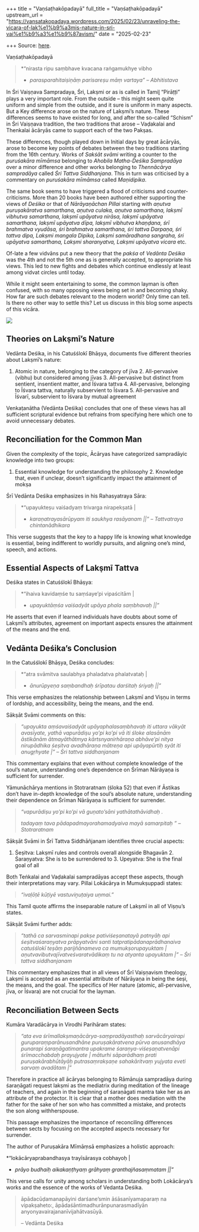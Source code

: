 +++
title = "Vaṇśaṭhakōpadayā"
full_title = "Vaṇśaṭhakōpadayā"
upstream_url = "https://vansatakopadaya.wordpress.com/2025/02/23/unraveling-the-vicara-of-lak%e1%b9%a3mis-nature-in-sri-vai%e1%b9%a3%e1%b9%87avism/"
date = "2025-02-23"

+++
Source: [here](https://vansatakopadaya.wordpress.com/2025/02/23/unraveling-the-vicara-of-lak%e1%b9%a3mis-nature-in-sri-vai%e1%b9%a3%e1%b9%87avism/).

Vaṇśaṭhakōpadayā

> *“nirasta ripu saṃbhave kvacana raṅgamukhye vibho  
> * *parasparahitaiṣiṇāṃ parisareṣu māṃ vartaya” – Abhitistava*

In Śri Vaiṣṇava Sampradaya, Śri, Lakṣmi or as is called in Tamil̥ “Pirāṭṭi” plays a very important role. From the outside – this might seem quite uniform and simple from the outside, and it sure is uniform in many aspects. But a Key difference arose on the nature of Lakṣmi’s nature. These differences seems to have existed for long, and after the so-called “Schism” in Śri Vaiṣṇava tradition, the two traditions that arose – Vaḍakalai and Thenkalai ācāryās came to support each of the two Pakṣas.

These differences, though played down in Initial days by great ācāryās, arose to become key points of debates between the two traditions starting from the 16th century. Works of *Sakśāt svāmi* writing a counter to the *puruśakāra mīmāmsa* belonging to *Ahobila Matha-Deśika Sampradāya* over a minor difference and other works belonging to *Thennācārya sampradāya* called *Śri Tattva Siddhanjana*. This in turn was criticised by a commentary on *puruśakāra mīmāmsa* called *Maṇidipika*.

The same book seems to have triggered a flood of criticisms and counter-criticisms. More than 20 books have been authored either supporting the views of *Deśika* or that of *Nārāyaṇāchan Pillai* starting with *aṇutva puruṣakāratva samarthana, aṇutva culaka, aṇutva samarthana, lakṣmī vibhutva samarthana, lakṣmī upāyatva nirāsa, lakṣmī upāyatva samarthana, lakṣmī upāyatva dīpa, lakṣmī vibhutva khaṇḍana, śrī brahmatva vyudāsa, śri brahmatva samarthana, śri tattva Darpaṇa, śri tattva dipa, Lakṣmi mangala Dipika, Lakṣmi samāradhana sangraha, śri upāyatva samarthana, Lakṣmi sharanyatva, Lakṣmi upāyatva vicara* etc.

Of-late a few vidvāns put a new theory that the *pakśa* of *Vedānta Deśika* was the 4th and not the 5th one as is generally accepted, to appropriate his views. This led to new fights and debates which continue endlessly at least among vidvat circles until today.

While it might seem entertaining to some, the common layman is often confused, with so many opposing views being set in and becoming shaky. How far are such debates relevant to the modern world? Only time can tell. Is there no other way to settle this? Let us discuss in this blog some aspects of this vicāra.

![](https://vansatakopadaya.wordpress.com/wp-content/uploads/2025/02/whatsapp-image-2025-02-23-at-23.02.43_4585b7ca.jpg?w=336)

## **Theories on Lakṣmī’s Nature**

Vedānta Deśika, in his Catuśślokī Bhāṣya, documents five different theories about Lakṣmī’s nature:

1.  Atomic in nature, belonging to the category of jīva 2.  All-pervasive (vibhu) but considered among jīvas 3.  All-pervasive but distinct from sentient, insentient matter, and
    Īśvara tattva 4.  All-pervasive, belonging to Īśvara tattva, naturally subservient to
    Īśvara 5.  All-pervasive and Īśvarī, subservient to Īśvara by mutual agreement

Venkaṭanātha (Vedānta Deśika) concludes that one of these views has all sufficient scriptural evidence but refrains from specifying here which one to avoid unnecessary debates.

## **Reconciliation for the Common Man**

Given the complexity of the topic, Ācāryas have categorized sampradāyic knowledge into two groups:

1.  Essential knowledge for understanding the philosophy 2.  Knowledge that, even if unclear, doesn’t significantly impact the
    attainment of mokṣa

Śrī Vedānta Deśika emphasizes in his Rahasyatraya Sāra:

> *“upayukteṣu vaiśadyaṃ trivarga nirapekṣatā \|  
> * *karaṇatrayasārūpyam iti saukhya rasāyanam \|\|” – Tattvatraya
> chintanādhikara*

This verse suggests that the key to a happy life is knowing what knowledge is essential, being indifferent to worldly pursuits, and aligning one’s mind, speech, and actions.

## **Essential Aspects of Lakṣmī Tattva**

Deśika states in Catuśślokī Bhāṣya:

> *“ihaiva kavidaṃśe tu saṃśaye’pi vipaścitām \|  
> * *upayuktāṃśa vaiśadyāt upāya phala saṃbhavaḥ \|\|”*

He asserts that even if learned individuals have doubts about some of Lakṣmī’s attributes, agreement on important aspects ensures the attainment of the means and the end.

## **Vedānta Deśika’s Conclusion**

In the Catuśślokī Bhāṣya, Deśika concludes:

> *“atra svāmitva saulabhya phaladatva phalatvataḥ \|  
> * *ānurūpyeṇa saṃbandhaḥ śrīpatau darśitaḥ śriyaḥ \|\|”*

This verse emphasizes the relationship between Lakṣmī and Viṣṇu in terms of lordship, and accessibility, being the means, and the end.

Sākṣāt Svāmi comments on this:

> *“upayukta aṃśavaiśadyāt upāyaphalasaṃbhavaḥ iti uttara vākyāt
> avasīyate, yathā vapurādiṣu yo’pi ko’pi vā iti śloke alasānām
> āstikānām ātmayāthātmya kārtsnyanirhāraṇa abhāve’pi nitya nirupādhika
> śeṣitva avadhāraṇa mātreṇa api upāyapūrtiḥ syāt iti anugṛhyate \|” –
> Śri tattva siddhanjanam*

This commentary explains that even without complete knowledge of the soul’s nature, understanding one’s dependence on Śrīman Nārāyaṇa is sufficient for surrender.

Yāmunāchārya mentions in Stotraratnam (śloka 52) that even if Āstikas don’t have in-depth knowledge of the soul’s absolute nature, understanding their dependence on Śrīman Nārāyaṇa is sufficient for surrender.

> *“vapurādiṣu yo’pi ko’pi vā guṇato’sāni yathātathāvidhaḥ .*
>
> *tadayaṃ tava pādapadmayorahamadyaiva mayā samarpitaḥ ” –
> Stotraratnam*

Sākṣāt Svāmi in Śrī Tattva Siddhāñjanam identifies three crucial aspects:

1.  Śeṣitva: Lakṣmī rules and controls overall alongside Bhagavān 2.  Śaraṇyatva: She is to be surrendered to 3.  Upeyatva: She is the final goal of all

Both Teṅkalai and Vaḍakalai sampradāyas accept these aspects, though their interpretations may vary. Pillai Lokācārya in Mumukṣuppadi states:

> *“ivaḷōṭē kūṭiyē vastuviṉuṭaiya uṇmai.”*

This Tamil quote affirms the inseparable nature of Lakṣmī in all of Viṣṇu’s states.

Sākṣāt Svāmi further adds:

> *“tathā ca sarvasminapi pakṣe pativiśeṣanatayā patnyāḥ api
> śeṣitvaśaraṇyatva prāpyatvāni santi tatpratipādanaprādhanaiva
> catuśślokī teṣāṃ parijñānameva ca mumukṣorupayuktam \|
> aṇutvavibutvajīvatveśvaratvādikaṃ tu na atyanta upayuktam \|” – Śri
> tattva siddhanjanam*

This commentary emphasizes that in all views of Śrī Vaiṣṇavism theology, Lakṣmī is accepted as an essential attribute of Nārāyaṇa in being the śeṣi, the means, and the goal. The specifics of Her nature (atomic, all-pervasive, jīva, or Īśvara) are not crucial for the layman.

## **Reconciliation Between Sects**

Kumāra Varadācārya in Virodhi Parihāram states:

> *“ata eva śrīmallakṣmaṇācārya-saṃpradāyasthaḥ sarvācāryairapi
> guruparaṃparānusandhāne puruṣakāratvena pūrva anusandhāya punarapi
> śaraṇāgatimantra upakrame śaraṇya-viśeṣaṇatvenāpi śrīmacchabdaḥ
> prayujyate \| māturhi sāparādhaṃ prati puruṣakārabhūtāyāḥ
> putrasaṃrakṣaṇe sahakāritvaṃ yujyata eveti sarvaṃ avadātam \|”*

Therefore in practice all ācāryas belonging to Rāmānuja sampradāya during śaraṇāgati request lakṣmi as the mediatrix during meditation of the lineage of teachers, and again in the beginning of śaraṇāgati mantra take her as an attribute of the protector. It is clear that a mother does mediation with the father for the sake of her son who has committed a mistake, and protects the son along withherspouse.

This passage emphasizes the importance of reconciling differences between sects by focusing on the accepted aspects necessary for surrender.

The author of Puruṣakāra Mīmāṃsā emphasizes a holistic approach:

*“lokācāryaprabandhasya trayīsārasya cobhayoḥ \|  
* *prāyo budhaiḥ aikakaṇṭhyaṃ grāhyaṃ granthajñasaṃmatam \|\|”*

This verse calls for unity among scholars in understanding both Lokācārya’s works and the essence of the works of Vedanta Deśika.

> āpādacūḍamanapāyini darśaneʼsmin āśāsanīyamaparaṃ na vipakṣaheto:,
> āpādaśāntimadhurānpunarasmadīyān anyonyavairajananīvijahātvasūyā.
>
> – Vedānta Deśika
